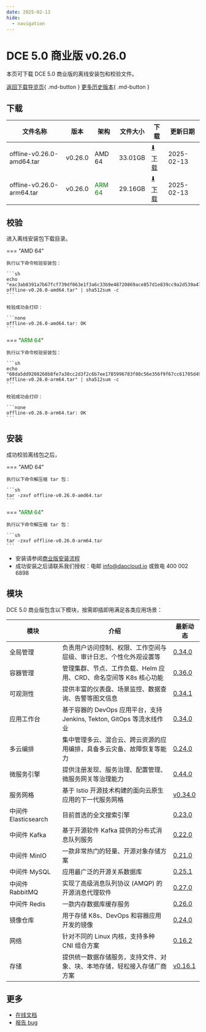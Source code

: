 ```yaml
---
date: 2025-02-13
hide:
  - navigation
---
```


# DCE 5.0 商业版 v0.26.0

本页可下载 DCE 5.0 商业版的离线安装包和校验文件。

[返回下载导览页](../index.md#_2){ .md-button } [更多历史版本](./dce5-installer-history.md){ .md-button }

## 下载

| 文件名称 | 版本 | 架构 | 文件大小 | 下载 | 更新日期 |
| ------- | --- | ---- | ------ | --- | ------- |
| offline-v0.26.0-amd64.tar | v0.26.0 | AMD 64 | 33.01GB | [:arrow_down: 下载](https://qiniu-download-public.daocloud.io/DaoCloud_Enterprise/dce5/offline-v0.26.0-amd64.tar) | 2025-02-13 |
| offline-v0.26.0-arm64.tar | v0.26.0 | <font color="green">ARM 64</font> | 29.16GB | [:arrow_down: 下载](https://qiniu-download-public.daocloud.io/DaoCloud_Enterprise/dce5/offline-v0.26.0-arm64.tar) | 2025-02-13 |

## 校验

进入离线安装包下载目录。

=== "AMD 64"

    执行以下命令校验安装包：

    ```sh
    echo "eac3ab8391a7b67fcf739df063e1f3a6c33b9e48720869ace857d1e839cc9a2d539a47110fcbab31a583bca404849d1b291430d5871036fd51f7692b6ff6b113  offline-v0.26.0-amd64.tar" | sha512sum -c
    ```

    校验成功会打印：

    ```none
    offline-v0.26.0-amd64.tar: OK
    ```

=== "<font color="green">ARM 64</font>"

    执行以下命令校验安装包：

    ```sh
    echo "68da5dd9208268b8fe7a30cc2d3f2c6b7ee1785996783f80c56e356f9f67cc61705d49227a087637e7ecad717de639600c0d0feaa8b2bc527d8d5fae79c6d24f  offline-v0.26.0-arm64.tar" | sha512sum -c
    ```

    校验成功会打印：

    ```none
    offline-v0.26.0-arm64.tar: OK
    ```

## 安装

成功校验离线包之后，

=== "AMD 64"

    执行以下命令解压缩 tar 包：

    ```sh
    tar -zxvf offline-v0.26.0-amd64.tar
    ```

=== "<font color="green">ARM 64</font>"

    执行以下命令解压缩 tar 包：

    ```sh
    tar -zxvf offline-v0.26.0-arm64.tar
    ```

- 安装请参阅[商业版安装流程](../../install/commercial/start-install.md)
- 成功安装之后请联系我们授权：电邮 info@daocloud.io 或致电 400 002 6898

## 模块

DCE 5.0 商业版包含以下模块，按需即插即用满足各类应用场景：

| 模块 | 介绍 | 最新动态 |
| ---- | --- | ------ |
| 全局管理 | 负责用户访问控制、权限、工作空间与层级、审计日志、个性化外观设置等 | [0.34.0](../../ghippo/intro/release-notes.md#0340) |
| 容器管理 | 管理集群、节点、工作负载、Helm 应用、CRD、命名空间等 K8s 核心功能 | [0.36.0](../../kpanda/intro/release-notes.md#0360) |
| 可观测性 | 提供丰富的仪表盘、场景监控、数据查询、告警等图文信息 | [0.34.1](../../insight/intro/release-notes.md#0341) |
| 应用工作台 | 基于容器的 DevOps 应用平台，支持 Jenkins, Tekton, GitOps 等流水线作业 | [0.34.0](../../amamba/intro/release-notes.md#0340) |
| 多云编排 | 集中管理多云、混合云、跨云资源的应用编排，具备多云灾备、故障恢复等能力 | [0.24.0](../../kairship/intro/release-notes.md#0240) |
| 微服务引擎 | 提供注册发现、服务治理、配置管理、微服务网关等治理能力 | [0.44.0](../../skoala/intro/release-notes.md#0440) |
| 服务网格 | 基于 Istio 开源技术构建的面向云原生应用的下一代服务网格 | [v0.34.0](../../mspider/intro/release-notes.md#v0340) |
| 中间件 Elasticsearch | 目前首选的全文搜索引擎 | [0.23.0](../../middleware/elasticsearch/release-notes.md#0230) |
| 中间件 Kafka | 基于开源软件 Kafka 提供的分布式消息队列服务 | [0.22.0](../../middleware/kafka/release-notes.md#0220) |
| 中间件 MinIO | 一款非常热门的轻量、开源对象存储方案 | [0.21.0](../../middleware/minio/release-notes.md#0210) |
| 中间件 MySQL | 应用最广泛的开源关系数据库 | [0.25.1](../../middleware/mysql/release-notes.md#0251) |
| 中间件 RabbitMQ | 实现了高级消息队列协议 (AMQP) 的开源消息代理软件 | [0.27.0](../../middleware/rabbitmq/release-notes.md#0270) |
| 中间件 Redis | 一款内存数据库缓存服务 | [0.26.0](../../middleware/redis/release-notes.md#0260) |
| 镜像仓库 | 用于存储 K8s、DevOps 和容器应用开发的镜像 | [0.24.0](../../kangaroo/intro/release-notes.md) |
| 网络 | 针对不同的 Linux 内核，支持多种 CNI 组合方案 | [0.16.2](../../network/intro/release-notes.md) |
| 存储 | 提供统一数据存储服务，支持文件、对象、块、本地存储，轻松接入存储厂商方案 | [v0.16.1](../../storage/hwameistor/release-notes.md) |

## 更多

- [在线文档](../../dce/index.md)
- [报告 bug](https://github.com/DaoCloud/DaoCloud-docs/issues)
